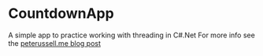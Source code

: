 # CountdownApp
A simple app to practice working with threading in C#.Net
For more info see the [peterussell.me blog post][blog-post]

[blog-post]: http://peterussell.me/programming/2015/08/25/c-sharp-dot-net-revival-a-simple-countdown-timer.html
